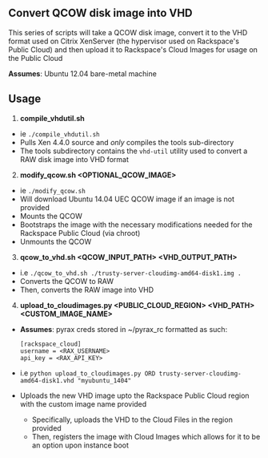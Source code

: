 ## Convert QCOW disk image into VHD

This series of scripts will take a QCOW disk image, convert it to the VHD format used on Citrix XenServer (the hypervisor used on Rackspace's Public Cloud) and then upload it to Rackspace's Cloud Images for usage on the Public Cloud
 
  __Assumes__: Ubuntu 12.04 bare-metal machine

## Usage
  
  1. __compile_vhdutil.sh__
   * ie `./compile_vhdutil.sh`
   * Pulls Xen 4.4.0 source and *only* compiles the tools sub-directory
   * The tools subdirectory contains the `vhd-util` utility used to convert a RAW disk image into VHD format
  
  2. __modify_qcow.sh <OPTIONAL_QCOW_IMAGE>__
   * ie `./modify_qcow.sh`
   * Will download Ubuntu 14.04 UEC QCOW image if an image is not provided
   * Mounts the QCOW
   * Bootstraps the image with the necessary modifications needed for the Rackspace Public Cloud (via chroot)
   * Unmounts the QCOW
  
  3. __qcow_to_vhd.sh <QCOW_INPUT_PATH> <VHD_OUTPUT_PATH>__
   * i.e `./qcow_to_vhd.sh ./trusty-server-cloudimg-amd64-disk1.img .`
   * Converts the QCOW to RAW
   * Then, converts the RAW image into VHD
  
  4. __upload_to_cloudimages.py <PUBLIC_CLOUD_REGION> <VHD_PATH> <CUSTOM_IMAGE_NAME>__
   * __Assumes__: pyrax creds stored in ~/pyrax_rc formatted as such:
     
     ```
     [rackspace_cloud]
     username = <RAX_USERNAME>
     api_key = <RAX_API_KEY>
     ```
   * i.e `python upload_to_cloudimages.py ORD trusty-server-cloudimg-amd64-disk1.vhd "myubuntu_1404"`
   * Uploads the new VHD image upto the Rackspace Public Cloud region with the custom image name provided
     * Specifically, uploads the VHD to the Cloud Files in the region provided
     * Then, registers the image with Cloud Images which allows for it to be an option upon instance boot
